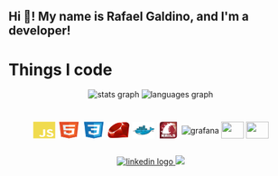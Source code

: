 <h2 align="left">Hi 👋! My name is Rafael Galdino, and I'm a  developer!</h2>
  
  ###

# Things I code
<div align="center">
  <img src="https://github-readme-stats.vercel.app/api?hide_title=false&hide_rank=false&show_icons=true&include_all_commits=true&count_private=true&disable_animations=false&theme=dracula&locale=en&hide_border=false&username=Rafaelsantossgaldino" height="150" alt="stats graph"  />
  <img src="https://github-readme-stats.vercel.app/api/top-langs?locale=en&hide_title=false&layout=compact&card_width=320&langs_count=5&theme=dracula&hide_border=false&username=Rafaelsantossgaldino" height="150" alt="languages graph"  />
</div>

###

<div align="center" style="display: inline_block"><br>
  <img align="center" alt="Jonathan-Js" height="30" width="40" src="https://raw.githubusercontent.com/devicons/devicon/master/icons/javascript/javascript-plain.svg">

  <img align="center" alt="Jonathan-HTML" height="30" width="40" src="https://raw.githubusercontent.com/devicons/devicon/master/icons/html5/html5-original.svg">
  <img align="center" alt="Jonathan-CSS" height="30" width="40" src="https://raw.githubusercontent.com/devicons/devicon/master/icons/css3/css3-original.svg">
  <img align="center" alt="Jonathan-Ruby" height="30" width="40" src="https://raw.githubusercontent.com/devicons/devicon/master/icons/ruby/ruby-original.svg">
  <img align="center" alt="Jonathan-Docker" height="30" width="40" src="https://raw.githubusercontent.com/devicons/devicon/master/icons/docker/docker-original.svg">
  <img align="center" alt="Jonathan-Rails" height="30" width="40" src="https://raw.githubusercontent.com/devicons/devicon/master/icons/rails/rails-original-wordmark.svg">
   <img align="center" src="https://www.vectorlogo.zone/logos/grafana/grafana-icon.svg" alt="grafana" width="40" height="30"/> 
  <img align="center" src="https://cdn.jsdelivr.net/gh/devicons/devicon/icons/apachekafka/apachekafka-original.svg"  width="40" height="30"/>
  <img align="center" height="30" width="40" src="https://cdn.jsdelivr.net/gh/devicons/devicon/icons/react/react-original.svg" />
          
          
 ##
<div> 
  
  ###
  
 <div align="center">
  <a href="https://www.linkedin.com/in/rafaelgaldinoo/" target="_blank">
    <img src="https://raw.githubusercontent.com/maurodesouza/profile-readme-generator/master/src/assets/icons/social/linkedin/default.svg" width="52" height="40"           alt="linkedin logo"  />
  </a>
  <a href = "mailto:rafaelsantossgaldino2@gmail.com"><img src="https://img.shields.io/badge/-Gmail-%23333?style=for-the-badge&logo=gmail&logoColor=white"                   target="_blank">
  </a>
 </div>
  
  ###
  
